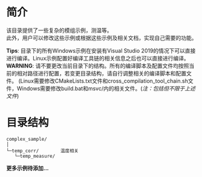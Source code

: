 # 简介  
该目录提供了一些复杂的模组示例，测温等。  
此外，用户可以修改这些示例或根据这些示例及相关文档，实现自己需要的功能。  

**Tips**: 目录下的所有Windows示例在安装有Visual Studio 2019的情况下可以直接进行编译。Linux示例配置好编译工具链的相关信息之后也可以直接进行编译。  
**WARNING**: 请不要更改当前目录下的结构。所有的编译脚本及配置文件均按照当前的相对路径进行配置，若变更目录结构，请自行调整相关的编译脚本和配置文件。 (Linux需要修改CMakeLists.txt文件和cross_compilation_tool_chain.sh文件，Windows需要修改build.bat和msvc/内的相关文件。(*注：包括但不限于上述文件*)  

# 目录结构
```
complex_sample/
│
└─temp_corr/        温度相关
   └─temp_measure/
```

**更多示例待添加...**
